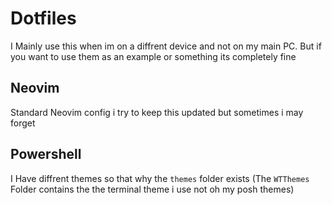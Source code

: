 # Dotfiles

I Mainly use this when im on a diffrent device and not on my main PC.
But if you want to use them as an example or something its completely fine


## Neovim

Standard Neovim config i try to keep this updated but sometimes i may forget

## Powershell

I Have diffrent themes so that why the `themes` folder exists (The `WTThemes` Folder contains the the terminal theme i use not oh my posh themes)
